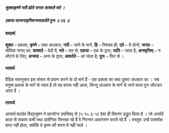 ##### शुक्लकृष्णे गती ह्येते जगतः शाश्वते मते ।
##### एकया यात्यनावृत्तिमन्ययावर्तते पुनः ॥ २६ ॥

#### शब्दार्थ

**शुक्ल** – प्रकाश; **कृष्णे** – तथा अंधकार; **गती** – जाने के मार्ग; **हि** – निश्चय ही; **एते** – ये दोनों; **जगतः** – भौतिक जगत् का; **शाश्वते** – वेदों में; **मते** – मत से; **एकया** – एक के द्वारा; **याति** – जाता है; **अनावृत्तिम्** – न लौटने के लिए; **अन्यया** – अन्य के द्वारा; **आवर्तते** – आ जाता है; **पुनः** – फिर से ।

#### भावार्थ

वैदिक मतानुसार इस संसार से प्रयाण करने के दो मार्ग हैं - एक प्रकाश का तथा दूसरा अंधकार का । जब मनुष्य प्रकाश के मार्ग से जाता है तो वह वापस नहीं आता, किन्तु अंधकार के मार्ग से जाने वाला पुनः लौटकर आता है ।

#### तात्पर्य

आचार्य बलदेव विद्याभूषण ने छान्दोग्य उपनिषद् से (५.१०.३-५) ऐसा ही विवरण उद्धृत किया है । जो अनादि काल से सकाम कर्मी तथा दार्शनिक चिन्तक रहे हैं वे निरन्तर आवागमन करते रहे हैं । वस्तुतः उन्हें परममोक्ष प्राप्त नहीं होता, क्योंकि वे कृष्ण की शरण में नहीं जाते ।